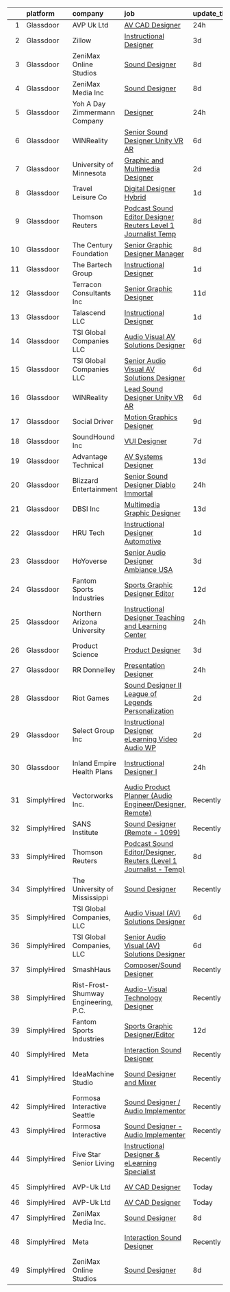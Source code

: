 

|    | platform    | company                              | job                                                                                                                                                                                                                                                                                                                                                                                                                                                                                                                                                                                                                                                                                                                                                                                                                                                                                                                                                                                                                                                                                                                                                                                                                                                                                                                                                                                                                                                                                                                                                                                                                                                                                                                  | update_time   | location                  |
|---:|:------------|:-------------------------------------|:---------------------------------------------------------------------------------------------------------------------------------------------------------------------------------------------------------------------------------------------------------------------------------------------------------------------------------------------------------------------------------------------------------------------------------------------------------------------------------------------------------------------------------------------------------------------------------------------------------------------------------------------------------------------------------------------------------------------------------------------------------------------------------------------------------------------------------------------------------------------------------------------------------------------------------------------------------------------------------------------------------------------------------------------------------------------------------------------------------------------------------------------------------------------------------------------------------------------------------------------------------------------------------------------------------------------------------------------------------------------------------------------------------------------------------------------------------------------------------------------------------------------------------------------------------------------------------------------------------------------------------------------------------------------------------------------------------------------|:--------------|:--------------------------|
|  1 | Glassdoor   | AVP Uk Ltd                           | [AV CAD Designer](https://www.glassdoor.com/partner/jobListing.htm?pos=104&ao=1110586&s=58&guid=00000182009edd318bc6f10de5fc88c8&src=GD_JOB_AD&t=SR&vt=w&ea=1&cs=1_7ec675d4&cb=1657867787925&jobListingId=1008005688692&cpc=281FE6ECBEE2538F&jrtk=3-0-1g809tnbrklu2801-1g809tncdg2ck800-e251d37e0b7c29ac--6NYlbfkN0BRv-Wc929RsrsSUem9Y6h8brrWFQ-iaB-Blp-pMy6VrdRKH6-wpy8JnkCM0LBPPN8nQdq-0oFciD22fUKoAX8gFKk_oqCapMdiaRGuvDFn6ZroIgNSs16CAheIjuJREYVXytTARdycQ1H0K6LhH_JeF8YTRpsU-DU6yjx189ycM2W-cud0ftHoTcRRUDdw0edBbLeh8836F9vxn6sUWPEF7Sl0U-vPqn-3PInfQwT0etvTtFNa1yJZb4LmxalN1qjUe91TB3Rt3rPxaKWIECfdPllWcMqK4vrMH9isYNsCYR2lbJbr6mXGrD7_3R_FaOlW5erqkxa_7ZbWLghncONyiw3urCqepctKJ7YcOta9PhIdMBN7D_7S-isk3O8BxbEunTS-laRpd1QIO6gUHn37aX7dVvT6TFl2CUFb6EMUrTISeGakx828RkLMojrCmDYlk4b58j6-1HTQLNfoEvaqBAno3p_1S_Wb8QXVFY3xCIuQo6vqTa1BLjbS7pbOBmg1vblwV8-qPw%3D%3D)                                                                                                                                                                                                                                                                                                                                                                                                                                                                                                                                                                                                                                                                                                                                                                                                                                               | 24h           | Remote                    |
|  2 | Glassdoor   | Zillow                               | [Instructional Designer](https://www.glassdoor.com/partner/jobListing.htm?pos=107&ao=1110586&s=58&guid=00000182009edd318bc6f10de5fc88c8&src=GD_JOB_AD&t=SR&vt=w&cs=1_c7677ffa&cb=1657867787926&jobListingId=1007997798866&cpc=F41FEAB56D215062&jrtk=3-0-1g809tnbrklu2801-1g809tncdg2ck800-02819dc45a560418--6NYlbfkN0ANMurRYyPEXg08u6OamUd1Mvhk-zhFSGYIZgoJR86UvYL2v6MoUqae-sD5DnU21vp4mwq425I4rhoRs2TY86WP2ZGxwYggeqRifMfac9_iVUjVLTSmzBiRRHPm-QA6FUEy6rVYqW73YgF-0AnZ1u-lc2kZd_IZkx0fqVwRvq2KMPivu2MOtUEWgMnm8oqoco3xrjExxa6UxgLUpAP2FOxm26rUT5x8ic2lwpk4KhfXhFJCWMAOo2ahwZMdewXpjtiE10iaXAaf8J8MYwBLmo2lljfhvW-NqSI0lVVvsusQUsFsj1VTojKdEa3IBceQGH_NmCpBspnrgOALEp_9FZUGvfYAUYIWEKiC_d2FgwdrEY8BqmkA6F6I8P0QDRty15stpogIgfz2oha8VvBLCQ3Ia4ci4sGHQM-yIx6wILRie_HPvGymzN9acSzNK_WftgJWHhncvvq0xaiTiKXnp9rLyXgMm3ufkZloCP96Uf9fRROVut_GRrd4rCtktLdhUTKaCqS1ppd7_y47scPvkDhansaqwSDTxDJKb1LzpX9wLX60yt0YBQLNLys29z3IUVIXL3ilg5_68zAcM-_n8d1MK2mcgririMl6qrK1ErKjRZR28S_-bSbNqPsaT_TW6X9CDgAOUQ7yzak3k9GMVVuAzHs8Z_G1wZED2Ag99aiLm37sCPqcc8_eOOxEXeWZLsqR4UKXPNBJdIUvwhE14sBwEcCUOPbiMV0H7JefTVN7tKWYXUM_FZp5mcAtCsoS-9UsW3ZHpPNWzj9pwWPHWrETDvnDBI7J2zbdmjaSKU0KWvaTHDY2Y1JnQHCics08fzhCxc3WjL4NGOcGCT8ZxY727lidaU9YJ122FyARug-p5WqIHkoLAaQ8KWqooQljaCLES2vEPOYx_CJ_e4xikKqvOyK6MWkyVDo%3D)                                                                                                                                                                                                                                                                                                                                                                                                                           | 3d            | Irvine, CA                |
|  3 | Glassdoor   | ZeniMax Online Studios               | [Sound Designer](https://www.glassdoor.com/partner/jobListing.htm?pos=114&ao=1136043&s=58&guid=00000182009edd318bc6f10de5fc88c8&src=GD_JOB_AD&t=SR&vt=w&cs=1_62329032&cb=1657867787927&jobListingId=1007987898183&jrtk=3-0-1g809tnbrklu2801-1g809tncdg2ck800-24df4d8b56ead997-)                                                                                                                                                                                                                                                                                                                                                                                                                                                                                                                                                                                                                                                                                                                                                                                                                                                                                                                                                                                                                                                                                                                                                                                                                                                                                                                                                                                                                                      | 8d            | Hunt Valley, MD           |
|  4 | Glassdoor   | ZeniMax Media Inc                    | [Sound Designer](https://www.glassdoor.com/partner/jobListing.htm?pos=116&ao=1136043&s=58&guid=00000182009edd318bc6f10de5fc88c8&src=GD_JOB_AD&t=SR&vt=w&cs=1_6c352f49&cb=1657867787927&jobListingId=1007988325078&jrtk=3-0-1g809tnbrklu2801-1g809tncdg2ck800-55614e727ac16db0-)                                                                                                                                                                                                                                                                                                                                                                                                                                                                                                                                                                                                                                                                                                                                                                                                                                                                                                                                                                                                                                                                                                                                                                                                                                                                                                                                                                                                                                      | 8d            | Hunt Valley, MD           |
|  5 | Glassdoor   | Yoh  A Day   Zimmermann Company      | [Designer](https://www.glassdoor.com/partner/jobListing.htm?pos=109&ao=1110586&s=58&guid=00000182009edd318bc6f10de5fc88c8&src=GD_JOB_AD&t=SR&vt=w&ea=1&cs=1_ce677293&cb=1657867787927&jobListingId=1008005699106&cpc=42BEC95245890617&jrtk=3-0-1g809tnbrklu2801-1g809tncdg2ck800-7c5af6aa59fd3797--6NYlbfkN0Ae6Qmv8rNb3d5rEsMPL_plhvilYeiJERi7JqghURwQ9bq2mHgMGRGP2iYP1nqVQ_DAkwD0Ear1j62lL7IdZfK8QiKdXU_9sVTj0Y0vVsADh-RJr1aIv-6K-k1RJWd3taYLRinjZy9sK121bxyGOZkJ95VTr_ywi62vwsAJwExpA0vN9Jbt5hhCk8g55lsTENRdNTOUuVs5b0PR78ldZDi1ackDToah6rb06wGa7JXc9GkZo5A3LGFXuiOwguMeEYUv0WcUOu8MFBQfkpYX_onbljpzgDSHqPV5B4jxar3J7Vcx5R9L4WoKIqIKFoXTLUCB5Wy6rB2p5GhlW2gTpHuUk6E6Pj1-SPo4iiqnprj3VlBCXSnoZPUSjnZA4feZcqSP18fGGhHu-b0gPrzCsAWKNdMAOeYmUjX4aBrmdY0uKZsX14exMj80OFAjujSy6mE0Dd0aBVJCZxQ25qaclUQwKXsBBnyXGx1NrmrEZa-6dVW3xm4PVDzH)                                                                                                                                                                                                                                                                                                                                                                                                                                                                                                                                                                                                                                                                                                                                                                                                                                                                                  | 24h           | New York, NY              |
|  6 | Glassdoor   | WINReality                           | [Senior Sound Designer  Unity  VR AR ](https://www.glassdoor.com/partner/jobListing.htm?pos=130&ao=1136043&s=58&guid=00000182009edd318bc6f10de5fc88c8&src=GD_JOB_AD&t=SR&vt=w&ea=1&cs=1_b01ea070&cb=1657867787928&jobListingId=1007993534335&jrtk=3-0-1g809tnbrklu2801-1g809tncdg2ck800-28ce946cf162c31c-)                                                                                                                                                                                                                                                                                                                                                                                                                                                                                                                                                                                                                                                                                                                                                                                                                                                                                                                                                                                                                                                                                                                                                                                                                                                                                                                                                                                                           | 6d            | Austin, TX                |
|  7 | Glassdoor   | University of Minnesota              | [Graphic and Multimedia Designer](https://www.glassdoor.com/partner/jobListing.htm?pos=121&ao=1136043&s=58&guid=00000182009edd318bc6f10de5fc88c8&src=GD_JOB_AD&t=SR&vt=w&cs=1_65e24ba3&cb=1657867787928&jobListingId=1008000373653&jrtk=3-0-1g809tnbrklu2801-1g809tncdg2ck800-f461b1f54acf1cbc-)                                                                                                                                                                                                                                                                                                                                                                                                                                                                                                                                                                                                                                                                                                                                                                                                                                                                                                                                                                                                                                                                                                                                                                                                                                                                                                                                                                                                                     | 2d            | Minneapolis, MN           |
|  8 | Glassdoor   | Travel   Leisure Co                  | [Digital Designer  Hybrid ](https://www.glassdoor.com/partner/jobListing.htm?pos=125&ao=1136043&s=58&guid=00000182009edd318bc6f10de5fc88c8&src=GD_JOB_AD&t=SR&vt=w&cs=1_36e1da53&cb=1657867787928&jobListingId=1008003081915&jrtk=3-0-1g809tnbrklu2801-1g809tncdg2ck800-1f3d0c5fd54e457c-)                                                                                                                                                                                                                                                                                                                                                                                                                                                                                                                                                                                                                                                                                                                                                                                                                                                                                                                                                                                                                                                                                                                                                                                                                                                                                                                                                                                                                           | 1d            | Orlando, FL               |
|  9 | Glassdoor   | Thomson Reuters                      | [Podcast Sound Editor Designer  Reuters  Level 1 Journalist   Temp ](https://www.glassdoor.com/partner/jobListing.htm?pos=103&ao=1110586&s=58&guid=00000182009edd318bc6f10de5fc88c8&src=GD_JOB_AD&t=SR&vt=w&cs=1_cabe7dd6&cb=1657867787925&jobListingId=1007988334365&cpc=BA15C3E50D27FFE8&jrtk=3-0-1g809tnbrklu2801-1g809tncdg2ck800-e8caf184a0c6f5a3--6NYlbfkN0CjNG0qDFC9vBxfUJnRpXh8fasJ_-3AjV6caG0C4DoAxAHUoOIq08mxEzFn-hfPuaxSY-nJjtYRgLlKnxbcWR5ZWD1tD9w45AfG9mMdTWI3bmPp1p4pEn0y8W-QWYFJbU1lRmJv_dQZf_a5a8pB6zAls2mmCx0Amgsti1S7q-iXpzZOWgTXKvm59rCsx9u6pxKXKf1IFgiH50VW5vMJuqDLORcZgZVULiRwV1ZnnvJGOdm6yJ7eVz-y0Hr86lHFudJwoh3wTMh461ltHudXyTOP23avh4FBA5e0UEdgXPVIfr6FiGTv-fVtuKaZEhzOGLy_7nb56I7MpGkojE52-sfEmGudq-a7nFyGyPqgaWxAJ3M4B9Onb1w600BItbiUdB11SiE1B90muL2BJ34oMMeC-tGtEI9wXPUysXzpjq0jp5BzWeLBqYHls3AKtf-4w8cqTy46ldXDNdsBiz0jUqPc0d6wdG6m7uETYZ-IoT8EgXgOUdWQbwJ1h1tFhltN8soNiXUw5zjy0001N6lhuoTaPOCWorAjWwUniLheWdFmwF9j9VTxcHO7gbJidjk5wpXSfYe23UuQ6TOZqkl4CX2ERII_GrAlEWaCkpLm_vEUDoXOHBh7W3IPFE6kD5IgT6-BoYze9EPRA4LcqmJ9JJk3RDDLCyUPVt69_3SbF5YOaMz_IERupH6DM0jdSlfMXIp6ecJ8k-HgRf4AZHRvmBjdVL5f5YhKkDUyo7rY_OkpVHzPZJpr7YKINcKv8M3rz1pUSIGdeunG6tX4wEgLBghq7RFjOXFIr7TkfwwhWEriTQtMSijHv-jtxW2GmIvEPu2Jc4TcFIRZJb0v1limiyYO0he6YLtEOcDJ1peDQiri0JhBYBh59Wj5vp-XcUdn5K9dYtrWxT72DTrFAuSAtsaf4Iusl8xrbte12c9Ux5omnmFcTu9T344xLbWhEW-5rzFuf1eg1QfgFNdaSFKAUG6qEFtvC4naNgLEqITX6vIticqWPYyD7XoFkkNgim7usc2-uAdN3VfIftA3Jq8guxkRbjdQlCvr8pCOJYDxAYtrFWTjX9KhGN6SnwZaJzJOpPd8QNTeN0Ym3UZnpnDWTMKM-gP3qzIYUgVRdTmruvW3MmNSYMWm7Jjrz5tWd9YLelfDXdA7Y9_OxbBRrz-Xs1MaZjOStGgBgSPJ1cZyQ7tw-B2IadrbGJT09tuoXoGZe4wWNQQbTPWtO2C3kmEZdB3qVJrKe2_cLp5BIuPqPg_nScMISABzBxRezNtz929HPkUrmZH_3foBMQ%3D%3D) | 8d            | New York, NY              |
| 10 | Glassdoor   | The Century Foundation               | [Senior Graphic Designer Manager](https://www.glassdoor.com/partner/jobListing.htm?pos=124&ao=1136043&s=58&guid=00000182009edd318bc6f10de5fc88c8&src=GD_JOB_AD&t=SR&vt=w&ea=1&cs=1_39d23a28&cb=1657867787928&jobListingId=1007986879590&jrtk=3-0-1g809tnbrklu2801-1g809tncdg2ck800-a3286ed62dd61305-)                                                                                                                                                                                                                                                                                                                                                                                                                                                                                                                                                                                                                                                                                                                                                                                                                                                                                                                                                                                                                                                                                                                                                                                                                                                                                                                                                                                                                | 8d            | New York, NY              |
| 11 | Glassdoor   | The Bartech Group                    | [Instructional Designer](https://www.glassdoor.com/partner/jobListing.htm?pos=106&ao=1110586&s=58&guid=00000182009edd318bc6f10de5fc88c8&src=GD_JOB_AD&t=SR&vt=w&cs=1_60d8ad6a&cb=1657867787926&jobListingId=1008003136883&cpc=C17E88BEEFAF6676&jrtk=3-0-1g809tnbrklu2801-1g809tncdg2ck800-833249aba24003e2--6NYlbfkN0C7-FDDT93s0qSKP7uYkdNgAgpSNvwlK8pJNTkcTbZQJnKDJjfvl1yFU2JPCK1oIIphPQAQiSI1X4JAO7M4jHvrCTUjLEyar66Nm-RGu19Q15WaFqnvmeOp-lfeLmorKodxT1lI547Cf2sIzed4yaKYkMD01EPoaYTcF5Q1U8MztYVWkLz0lLDRGq8qvF9EACKZGejnKNDbF5R5c1-uZ_hoR39eZ6T22-MqxOjZPpSeJzvWdAmtdmWcF-cMfTX2e6OVkKOG8xliVXfj0EqbwLxsCKYrjHIWgHWdCsjWmLx6Lr_X-UsQvMdpQXF-9RBpCx6kXECiChKI65KZe93kUEd4nF25vTszFb1hf9vJ1PAkMZOaotVlc7yc-mXnKe7TP8DoRyS_cfynCr815VhMt2EhAZ7Nzl_1mmvviJTMYujdEF6jX9Gsdwc23cpGelvgb4vCqnJshSXLhZnFHozaBCoeMFPynIINd6hvF_YPx7-J1MDGAT_-8OgK)                                                                                                                                                                                                                                                                                                                                                                                                                                                                                                                                                                                                                                                                                                                                                                                                                                                                         | 1d            | Warren, MI                |
| 12 | Glassdoor   | Terracon Consultants  Inc            | [Senior Graphic Designer](https://www.glassdoor.com/partner/jobListing.htm?pos=129&ao=1136043&s=58&guid=00000182009edd318bc6f10de5fc88c8&src=GD_JOB_AD&t=SR&vt=w&cs=1_2023065f&cb=1657867787928&jobListingId=1007979480558&jrtk=3-0-1g809tnbrklu2801-1g809tncdg2ck800-b1261e65bd313a82-)                                                                                                                                                                                                                                                                                                                                                                                                                                                                                                                                                                                                                                                                                                                                                                                                                                                                                                                                                                                                                                                                                                                                                                                                                                                                                                                                                                                                                             | 11d           | Olathe, KS                |
| 13 | Glassdoor   | Talascend LLC                        | [Instructional Designer](https://www.glassdoor.com/partner/jobListing.htm?pos=108&ao=1110586&s=58&guid=00000182009edd318bc6f10de5fc88c8&src=GD_JOB_AD&t=SR&vt=w&cs=1_4cff0255&cb=1657867787926&jobListingId=1008003045849&cpc=5C70DC7FEE0D01B1&jrtk=3-0-1g809tnbrklu2801-1g809tncdg2ck800-a0c76bd1ff444262--6NYlbfkN0A-3IYaeEhfDCYezwuNiSoEZhCKQ47a3B5wpd5gd9dwuUKTvnGs7pRSkJDdBjN3J4iYNADsSP-rY_ODqvqGhfpWXxUWpLHsZOtiaa_nhzeJAv6LdLYqAn0DIPRh3mmwmDmIcpePEfkhKRwGERLLGpSF6cE5Q-OhPD9l-QEYBtiqtloaxKvtfGLHr3wqEDMGCw7g7KbEZhz0b0Oc91bXzCR4rAw78Mb8eMjbhBvD4v6vgX3xrPhm_OnCz6hmGevCZWEE1CMUZOcVZ-KlV7sRwC4KmerPxPapi3KE6CFs91KWn5m7FTzZyQG1EPOsPzheXamPodn0-uy0snulJMbhxBX9_BokeiCSPp2DdrkEW1JDMreQBhkLijrsHo7BIVVOX57nKzYjGSylORPXIBuiK7Gd50E7RP_Xafp1VomHaS_Pct7Srza355rgJtQm3ytVgR4iDcm5y0zKrMoYKF5StFXYrRTcxbV360Cl1JLiEGkkm01CWVR58BuTSSkrRra3mUgSXKBl6BRfE1wg-t57dESKqvHhg78npoE6Io1Guy1SIc7tcDh80k7myCTzTxkv3mu4uwLP_epeBYoIQmBZa68fe18qKM8uhKwMiqBJJUKIt1rQJQztA0Oa)                                                                                                                                                                                                                                                                                                                                                                                                                                                                                                                                                                                                                                                                                                                                         | 1d            | Remote                    |
| 14 | Glassdoor   | TSI Global Companies  LLC            | [Audio Visual  AV  Solutions Designer](https://www.glassdoor.com/partner/jobListing.htm?pos=102&ao=1110586&s=58&guid=00000182009edd318bc6f10de5fc88c8&src=GD_JOB_AD&t=SR&vt=w&ea=1&cs=1_8ebc08e5&cb=1657867787925&jobListingId=1007993261181&cpc=0A5953EA3E9CE03C&jrtk=3-0-1g809tnbrklu2801-1g809tncdg2ck800-d5cc32c3be7cb3f1--6NYlbfkN0AWNeWD9j0Anv7cu0YAx4MRGy5lC57LhfIKHhakuygoFQXVahOJlnVZR-oq6_nHXj8eruS9QxxIu-gfpQvA8tZQQlEFih3L5Z2TIopFkaDWIbf1YEL6LD7CNq-2Ttcdtoz0X6j9esD3EeHK8I2J0Rs0K7q5MXFHfumRcQFtcnk5NKNDH4-cBcJmwn0I7pC2G6uEHLB4APpE7cAm-B4SxHF6lneTVvTawinNi6F_VdQ0ac3a6Ik2mfN43Pv2GtK0WNZHgVJ_m1iiQVOPAy29s4Vv5-h-R9_QM-WUyTI0UvqjRkdP0nK_pfhJFN9RAdpK8zWs7gfywhTtvpmqQmyfYFSc1N6SDXBod5q4VFFw_Jof6ZacBchLaQ8v6NeIAAYqVnHOczUJu0wLGigOIKv4M2lsPRYYVbdYkvFmJTk35F1IYOYYn4UAbWtAL5i_Am9CQ3g7QowYk5JtpshZuqOqXC8wxN6cYIEeOavxaJKvIBHnqXrz_lVlBgjizTa92wVy5zdFfRHvkP5AKg%3D%3D)                                                                                                                                                                                                                                                                                                                                                                                                                                                                                                                                                                                                                                                                                                                                                                                                                          | 6d            | Missouri                  |
| 15 | Glassdoor   | TSI Global Companies  LLC            | [Senior Audio Visual  AV  Solutions Designer](https://www.glassdoor.com/partner/jobListing.htm?pos=101&ao=1110586&s=58&guid=00000182009edd318bc6f10de5fc88c8&src=GD_JOB_AD&t=SR&vt=w&ea=1&cs=1_2fbb6664&cb=1657867787925&jobListingId=1007993283297&cpc=6AFBC189027A940A&jrtk=3-0-1g809tnbrklu2801-1g809tncdg2ck800-c9b92e72d4f88530--6NYlbfkN0AWNeWD9j0Anv7cu0YAx4MRGy5lC57LhfIKHhakuygoFQXVahOJlnVZVayl1MwmxdSREEmt8rhtuZg3dC_Y4t9T7kUzH7NMHoBcGBIErNc8U8p8KtysrEKUQEpoG1wpY2ZFRiSfejZi8BmZMPzqsCbhiAPYggDBAMjXwehQ0Dp5grAW0M6o6fZys44FbwwWEnm2ZM1CtQGkgKpdkIQV9nvSO_aZ1HgSbN-H7cYkgpcaLL8qQVwu43IT84bkmsv0JXLDCb07BlSF9zekf4i_94Mk5mtxBybOA-KLl2RiJApCEstz4adcvw0x614a-dcyiFA4vkbvizKzW2q_fpYqsJ1UNKbIX3tKjZkcuwNIAmp-5c3YavS3gZUdab8tNZaiF0nmEzMt4l50AdaLNSpza3GR0iFhNt2V1PawMMqEmnf3hpp78DTLx7l6hQA2zE2B_WEQ1zD71eocMbA0pv7s-e_fh4HcQTLxk0XKXvX0Othtj0gLAZWhVhTGs7zCLubmgjdzf8HrBZapdznTzHrfwbHY)                                                                                                                                                                                                                                                                                                                                                                                                                                                                                                                                                                                                                                                                                                                                                                                                               | 6d            | Missouri                  |
| 16 | Glassdoor   | WINReality                           | [Lead Sound Designer  Unity  VR AR ](https://www.glassdoor.com/partner/jobListing.htm?pos=117&ao=1136043&s=58&guid=00000182009edd318bc6f10de5fc88c8&src=GD_JOB_AD&t=SR&vt=w&ea=1&cs=1_e39749a7&cb=1657867787928&jobListingId=1007993534336&jrtk=3-0-1g809tnbrklu2801-1g809tncdg2ck800-5400ce57ad62e762-)                                                                                                                                                                                                                                                                                                                                                                                                                                                                                                                                                                                                                                                                                                                                                                                                                                                                                                                                                                                                                                                                                                                                                                                                                                                                                                                                                                                                             | 6d            | Austin, TX                |
| 17 | Glassdoor   | Social Driver                        | [Motion Graphics Designer](https://www.glassdoor.com/partner/jobListing.htm?pos=128&ao=1136043&s=58&guid=00000182009edd318bc6f10de5fc88c8&src=GD_JOB_AD&t=SR&vt=w&ea=1&cs=1_11e0bc63&cb=1657867787928&jobListingId=1007986179707&jrtk=3-0-1g809tnbrklu2801-1g809tncdg2ck800-722042a630fbe327-)                                                                                                                                                                                                                                                                                                                                                                                                                                                                                                                                                                                                                                                                                                                                                                                                                                                                                                                                                                                                                                                                                                                                                                                                                                                                                                                                                                                                                       | 9d            | Austin, TX                |
| 18 | Glassdoor   | SoundHound Inc                       | [VUI Designer](https://www.glassdoor.com/partner/jobListing.htm?pos=126&ao=1136043&s=58&guid=00000182009edd318bc6f10de5fc88c8&src=GD_JOB_AD&t=SR&vt=w&ea=1&cs=1_4893134b&cb=1657867787928&jobListingId=1007991174035&jrtk=3-0-1g809tnbrklu2801-1g809tncdg2ck800-a3597de432b60e1b-)                                                                                                                                                                                                                                                                                                                                                                                                                                                                                                                                                                                                                                                                                                                                                                                                                                                                                                                                                                                                                                                                                                                                                                                                                                                                                                                                                                                                                                   | 7d            | Santa Clara, CA           |
| 19 | Glassdoor   | Advantage Technical                  | [AV Systems Designer](https://www.glassdoor.com/partner/jobListing.htm?pos=112&ao=1110586&s=58&guid=00000182009edd318bc6f10de5fc88c8&src=GD_JOB_AD&t=SR&vt=w&ea=1&cs=1_9da1c1f4&cb=1657867787927&jobListingId=1007977363508&cpc=9DC6E4D8324653EE&jrtk=3-0-1g809tnbrklu2801-1g809tncdg2ck800-0d648a499f3c8bd0--6NYlbfkN0CQRQ3eiV4YWjrRS1ho7HVQ9JO8v6Fb3eU0yDOJbdOiEguntuRlpE4-_N6DYLNj-GqhBku8oZcW0HlUxZShoWJeeNFdMJsRJTbJyn-3XNHA3Zd9y2JV5V6xqLj5pIjmG6U3qU12DkOy4CPo6EKOnw8P-y1TlN935dvuYLJ3GZWAg0oXcd-lvcP6BIQUPdzq2vvAsuiAL8zD2fQ6rER_Re1DE2Xj-uA6zP9cHpX8xH2WFqHGteDNFAzRjyN0xVFPAHFbCkqaHBePTrZprZod8TGa2qTuWA-ecrgezWfU6qgjxoAOMXW5-r8vVk58kU-mcG9YoOs7RpcVx72nRQ_wublTvX3hAihKfNfLOdlRSsgpX_ergybQIfhf8ayQWu6M7YlPdSANNQvED249UWWM4Kdz_q0BCgKIO_kewquk7RyNQ_qyhwMaIApa1IcI3ZDtUGDCvhnfOZgRD3Ojf4wtpo3JO-LI8RJenCBtonoocDqGEwUgufVSgkl5c_397X97J7T_Hb1VJ0DmDJwxlWz9rRIVdaLL6tboL1TGDICHXfWuZuLpIv7WNpn8TEpEWqel9vk%3D)                                                                                                                                                                                                                                                                                                                                                                                                                                                                                                                                                                                                                                                                                                                                                                                         | 13d           | La Mirada, CA             |
| 20 | Glassdoor   | Blizzard Entertainment               | [Senior Sound Designer   Diablo Immortal](https://www.glassdoor.com/partner/jobListing.htm?pos=113&ao=1136043&s=58&guid=00000182009edd318bc6f10de5fc88c8&src=GD_JOB_AD&t=SR&vt=w&cs=1_fa5e6e52&cb=1657867787927&jobListingId=1008006794553&jrtk=3-0-1g809tnbrklu2801-1g809tncdg2ck800-ad8992a94ea009f0-)                                                                                                                                                                                                                                                                                                                                                                                                                                                                                                                                                                                                                                                                                                                                                                                                                                                                                                                                                                                                                                                                                                                                                                                                                                                                                                                                                                                                             | 24h           | Irvine, CA                |
| 21 | Glassdoor   | DBSI  Inc                            | [Multimedia Graphic Designer](https://www.glassdoor.com/partner/jobListing.htm?pos=105&ao=1110586&s=58&guid=00000182009edd318bc6f10de5fc88c8&src=GD_JOB_AD&t=SR&vt=w&ea=1&cs=1_bbf81963&cb=1657867787926&jobListingId=1007977612107&cpc=71D4EE06E32D485A&jrtk=3-0-1g809tnbrklu2801-1g809tncdg2ck800-ab8cb408dc8ec8ee--6NYlbfkN0Cd5ZvLdai7cR0fypH5_WiGezUQesq24dbKuF0ly35ya5O8NkFj-qrjHekX1qTEaujUQz7JzP0u73o11OglWDU9juGNe-SK2whTqe1itlkyB7FVMauAdYzCeErfPuy-469n-_Fr4tmTISR6fSRpJ3_MBKRwKQfSoUHqi2pSF-JZo4_hsf3xWMg6kvfyst4yhDf9FFYBPy2qAdMtWte_AoolsubfXFoeJIZJEEBCfJ7VImuZ5EVnjJ3N6ZpNguTm1DwO9xl2R7d3dRScS-HJaD8Z3WFufHppEvrmScPdHcOvHJbzdm9LAmR9PA7eXQkG1Hv_li0NcNqwIlPRqNJO0ICoRC_8jKGD7RLFHkkhojP4gVsFr5N_zhUNhDTGSHoqXT34ykixJNcix9nKqwgN1e8yB0mlLI3-zurUYTo3mP_sPtw3cB9ZlElhcY4eFYhwMt3zOC8A0sDBb-Qw7wY9aq0hji6f7cm5TR2DMU9_2mSa6-xcYrhClBswTAxTzdtasZSo1JKo2c3XmQ%3D%3D)                                                                                                                                                                                                                                                                                                                                                                                                                                                                                                                                                                                                                                                                                                                                                                                                                                   | 13d           | Chandler, AZ              |
| 22 | Glassdoor   | HRU Tech                             | [Instructional Designer  Automotive ](https://www.glassdoor.com/partner/jobListing.htm?pos=111&ao=1110586&s=58&guid=00000182009edd318bc6f10de5fc88c8&src=GD_JOB_AD&t=SR&vt=w&ea=1&cs=1_6e529034&cb=1657867787927&jobListingId=1008002887818&cpc=FAE5E775D180B2FB&jrtk=3-0-1g809tnbrklu2801-1g809tncdg2ck800-68cf3a29e5f35b01--6NYlbfkN0AJtgjjiuVXxFvvj_5n2MdGVIOerKP3hw4eeVvVwUUGPgcEDQA260vjy20zxAOTN_X3KJaFz9lAiqOmvtENAPIaMdo9fmsYaOncnTiHyuhRa5j-28WupPu6INL645PBaeHzU5rb74Svml1kPdV2HdalS90kUFXzZxuA5ezRCX9fkSnRBTZ-f5Y5_XHb8nKm5e7yo1mODIH6VsbQQNeUvGjNAkVcWD00Pdg3CGTk1AliHe1X2PK2Js5OfxYhmOQTIF8aOCDW90pYFdGUx7w1J3JFJ0SLglMLG-TrpWzCrO13Lx2A5UPng5QfL3dLbsAGWfM7pDsLerQer2GZhWC8FsbVoNkyjKsLceTkTfQwK5hRzkwdEnZBq2fM9kN8FEge-sYvxJV0ZGFfLw8NrXKUgFFSDrE-korpsCvDG-wMI0RZ6EVXqHfx709nwL3I6-Fi474sEJ51UEhgQNvVUk4LLvP-dtCiJc-3EQynjeTG4GOD-AV4MkDq7tAFx34Ib02izFIxDieDQmVTRg%3D%3D)                                                                                                                                                                                                                                                                                                                                                                                                                                                                                                                                                                                                                                                                                                                                                                                                                           | 1d            | Remote                    |
| 23 | Glassdoor   | HoYoverse                            | [Senior Audio Designer  Ambiance  USA ](https://www.glassdoor.com/partner/jobListing.htm?pos=122&ao=1136043&s=58&guid=00000182009edd318bc6f10de5fc88c8&src=GD_JOB_AD&t=SR&vt=w&cs=1_2d2820a5&cb=1657867787928&jobListingId=1007999002169&jrtk=3-0-1g809tnbrklu2801-1g809tncdg2ck800-ce43335c7c5957ea-)                                                                                                                                                                                                                                                                                                                                                                                                                                                                                                                                                                                                                                                                                                                                                                                                                                                                                                                                                                                                                                                                                                                                                                                                                                                                                                                                                                                                               | 3d            | Los Angeles, CA           |
| 24 | Glassdoor   | Fantom Sports Industries             | [Sports Graphic Designer Editor](https://www.glassdoor.com/partner/jobListing.htm?pos=120&ao=1136043&s=58&guid=00000182009edd318bc6f10de5fc88c8&src=GD_JOB_AD&t=SR&vt=w&ea=1&cs=1_e191d2f6&cb=1657867787928&jobListingId=1007979023794&jrtk=3-0-1g809tnbrklu2801-1g809tncdg2ck800-6522354e8938f0b7-)                                                                                                                                                                                                                                                                                                                                                                                                                                                                                                                                                                                                                                                                                                                                                                                                                                                                                                                                                                                                                                                                                                                                                                                                                                                                                                                                                                                                                 | 12d           | Remote                    |
| 25 | Glassdoor   | Northern Arizona University          | [Instructional Designer  Teaching and Learning Center](https://www.glassdoor.com/partner/jobListing.htm?pos=123&ao=1136043&s=58&guid=00000182009edd318bc6f10de5fc88c8&src=GD_JOB_AD&t=SR&vt=w&cs=1_f81f19f6&cb=1657867787928&jobListingId=1008005192686&jrtk=3-0-1g809tnbrklu2801-1g809tncdg2ck800-6a97b56359e3d236-)                                                                                                                                                                                                                                                                                                                                                                                                                                                                                                                                                                                                                                                                                                                                                                                                                                                                                                                                                                                                                                                                                                                                                                                                                                                                                                                                                                                                | 24h           | Flagstaff, AZ             |
| 26 | Glassdoor   | Product Science                      | [Product Designer](https://www.glassdoor.com/partner/jobListing.htm?pos=119&ao=1136043&s=58&guid=00000182009edd318bc6f10de5fc88c8&src=GD_JOB_AD&t=SR&vt=w&ea=1&cs=1_6a9850f7&cb=1657867787928&jobListingId=1007998776313&jrtk=3-0-1g809tnbrklu2801-1g809tncdg2ck800-ad90a04e866b7826-)                                                                                                                                                                                                                                                                                                                                                                                                                                                                                                                                                                                                                                                                                                                                                                                                                                                                                                                                                                                                                                                                                                                                                                                                                                                                                                                                                                                                                               | 3d            | Los Angeles, CA           |
| 27 | Glassdoor   | RR Donnelley                         | [Presentation Designer](https://www.glassdoor.com/partner/jobListing.htm?pos=115&ao=1136043&s=58&guid=00000182009edd318bc6f10de5fc88c8&src=GD_JOB_AD&t=SR&vt=w&cs=1_87d638a7&cb=1657867787927&jobListingId=1008006990870&jrtk=3-0-1g809tnbrklu2801-1g809tncdg2ck800-4b2aa500a5479881-)                                                                                                                                                                                                                                                                                                                                                                                                                                                                                                                                                                                                                                                                                                                                                                                                                                                                                                                                                                                                                                                                                                                                                                                                                                                                                                                                                                                                                               | 24h           | Phoenix, AZ               |
| 28 | Glassdoor   | Riot Games                           | [Sound Designer II   League of Legends  Personalization](https://www.glassdoor.com/partner/jobListing.htm?pos=118&ao=1136043&s=58&guid=00000182009edd318bc6f10de5fc88c8&src=GD_JOB_AD&t=SR&vt=w&ea=1&cs=1_799da782&cb=1657867787928&jobListingId=1008001205144&jrtk=3-0-1g809tnbrklu2801-1g809tncdg2ck800-a7b39c232b454dc4-)                                                                                                                                                                                                                                                                                                                                                                                                                                                                                                                                                                                                                                                                                                                                                                                                                                                                                                                                                                                                                                                                                                                                                                                                                                                                                                                                                                                         | 2d            | Los Angeles, CA           |
| 29 | Glassdoor   | Select Group Inc                     | [Instructional Designer  eLearning  Video Audio   WP](https://www.glassdoor.com/partner/jobListing.htm?pos=110&ao=1110586&s=58&guid=00000182009edd318bc6f10de5fc88c8&src=GD_JOB_AD&t=SR&vt=w&cs=1_fc0348ff&cb=1657867787927&jobListingId=1007999791631&cpc=56632219D727AB75&jrtk=3-0-1g809tnbrklu2801-1g809tncdg2ck800-bde497bea8ce2594--6NYlbfkN0Bcn-ADAbRvyrq3DH3YqD1gQOSfU_zTPvvfh0XXiz3pBAa41gXbEVBKQgVaXyt5edL3UNG5SvuNApsSpMtpKhZCfPSXTQrdClCPcUdbLA34YzyF4TjYcKosqFvQvrE82wHppVZ4iAE8yMloaPKbhSkiVbbzmdhdgeMW7JVTK6xJxyNxHrROjHHeFfxLLYZ-2-GkwwIN71x9CNS8ccrp_nLN9o5OR2LHECKwH4mz5GFxdIQQU8y0zxz3ribkh3cNp6s4EY4DyzR8ZKH9x1vYRiWDuRLwIBHS0474v4kWbp61icddW9aNokUfKUFmdx1hg0IPtm1rvVvaSTvTrNt10qmLLvrovKjehiyfiRLkSkgYocWuIvmbzeGGWT5PE5ALqtgeSQoaWjppzsm5KcCOEnXuCZqOSvD7V_IDtHCRD89UrG3kkPv606K1l9LjTq9BHYGeJvwWH-X-croMcj0SzBkednnxFdH2tApoKS4xknMn0zzqN4XB5Mjn5VIZyOUFeBPUKpQ1m6sdQg%3D%3D)                                                                                                                                                                                                                                                                                                                                                                                                                                                                                                                                                                                                                                                                                                                                                                                                                | 2d            | White Plains, NY          |
| 30 | Glassdoor   | Inland Empire Health Plans           | [Instructional Designer I](https://www.glassdoor.com/partner/jobListing.htm?pos=127&ao=1136043&s=58&guid=00000182009edd318bc6f10de5fc88c8&src=GD_JOB_AD&t=SR&vt=w&cs=1_4bd3d90f&cb=1657867787928&jobListingId=1008006797948&jrtk=3-0-1g809tnbrklu2801-1g809tncdg2ck800-dfe1a6304e67bf2b-)                                                                                                                                                                                                                                                                                                                                                                                                                                                                                                                                                                                                                                                                                                                                                                                                                                                                                                                                                                                                                                                                                                                                                                                                                                                                                                                                                                                                                            | 24h           | Rancho Cucamonga, CA      |
| 31 | SimplyHired | Vectorworks Inc.                     | [Audio Product Planner (Audio Engineer/Designer, Remote)](https://www.simplyhired.com/job/E5uA4eEtjE3Tya_IrOpPKicSbSUt30SxoOGrwiAQ-0BqUuKs5xj0gw?q=sound+designer)                                                                                                                                                                                                                                                                                                                                                                                                                                                                                                                                                                                                                                                                                                                                                                                                                                                                                                                                                                                                                                                                                                                                                                                                                                                                                                                                                                                                                                                                                                                                                   | Recently      | United States             |
| 32 | SimplyHired | SANS Institute                       | [Sound Designer (Remote - 1099)](https://www.simplyhired.com/job/l5XtJmV5Za5NPAoCY67pJ8osv7Dd9cygFT5KvUQHRZZ5LCw9cI7qOA?q=sound+designer)                                                                                                                                                                                                                                                                                                                                                                                                                                                                                                                                                                                                                                                                                                                                                                                                                                                                                                                                                                                                                                                                                                                                                                                                                                                                                                                                                                                                                                                                                                                                                                            | Recently      | Bethesda, MD              |
| 33 | SimplyHired | Thomson Reuters                      | [Podcast Sound Editor/Designer, Reuters (Level 1 Journalist - Temp)](https://www.simplyhired.com/job/uG-XthcUGLXnvuEzIlGytwXEKmlli3kPZ-eKAScvB6T34fnayI1PJg?q=sound+designer)                                                                                                                                                                                                                                                                                                                                                                                                                                                                                                                                                                                                                                                                                                                                                                                                                                                                                                                                                                                                                                                                                                                                                                                                                                                                                                                                                                                                                                                                                                                                        | 8d            | New York, NY              |
| 34 | SimplyHired | The University of Mississippi        | [Sound Designer](https://www.simplyhired.com/job/nXrfRHJaPo8UE45yIfLIpWy4MwPZvO_VWporKaih0GOu7KzHf-HxwQ?q=sound+designer)                                                                                                                                                                                                                                                                                                                                                                                                                                                                                                                                                                                                                                                                                                                                                                                                                                                                                                                                                                                                                                                                                                                                                                                                                                                                                                                                                                                                                                                                                                                                                                                            | Recently      | University, MS            |
| 35 | SimplyHired | TSI Global Companies, LLC            | [Audio Visual (AV) Solutions Designer](https://www.simplyhired.com/job/Q2PwGUeatyN7TTeCTc5KE-IzzONgxeRHLFwJPZMZP55Yiozcm9vaOg?q=sound+designer)                                                                                                                                                                                                                                                                                                                                                                                                                                                                                                                                                                                                                                                                                                                                                                                                                                                                                                                                                                                                                                                                                                                                                                                                                                                                                                                                                                                                                                                                                                                                                                      | 6d            | Missouri                  |
| 36 | SimplyHired | TSI Global Companies, LLC            | [Senior Audio Visual (AV) Solutions Designer](https://www.simplyhired.com/job/gC6BuW-HQkJg4Bj-NQWe2TEtTghx8upV1Lb7O71-Bjc9jAWZajwdSw?q=sound+designer)                                                                                                                                                                                                                                                                                                                                                                                                                                                                                                                                                                                                                                                                                                                                                                                                                                                                                                                                                                                                                                                                                                                                                                                                                                                                                                                                                                                                                                                                                                                                                               | 6d            | Missouri                  |
| 37 | SimplyHired | SmashHaus                            | [Composer/Sound Designer](https://www.simplyhired.com/job/5TV44fqNq9OE9PTw8D83ASmeufu-2onYgJ8O5l4Y0t9TzOHHgUVKrQ?q=sound+designer)                                                                                                                                                                                                                                                                                                                                                                                                                                                                                                                                                                                                                                                                                                                                                                                                                                                                                                                                                                                                                                                                                                                                                                                                                                                                                                                                                                                                                                                                                                                                                                                   | Recently      | Remote                    |
| 38 | SimplyHired | Rist-Frost-Shumway Engineering, P.C. | [Audio-Visual Technology Designer](https://www.simplyhired.com/job/TaQpqeyaDhhSxCQc-yNKriYaNHEEsVYqe9QAMiRkiiNXWWMq6gdbAg?q=sound+designer)                                                                                                                                                                                                                                                                                                                                                                                                                                                                                                                                                                                                                                                                                                                                                                                                                                                                                                                                                                                                                                                                                                                                                                                                                                                                                                                                                                                                                                                                                                                                                                          | Recently      | Portland, ME              |
| 39 | SimplyHired | Fantom Sports Industries             | [Sports Graphic Designer/Editor](https://www.simplyhired.com/job/n2iANPBrr36y2G0ZAUbt6wkOUxxkSrHUDsfdVRf64_zEs1RuXSZMdg?q=sound+designer)                                                                                                                                                                                                                                                                                                                                                                                                                                                                                                                                                                                                                                                                                                                                                                                                                                                                                                                                                                                                                                                                                                                                                                                                                                                                                                                                                                                                                                                                                                                                                                            | 12d           | Remote                    |
| 40 | SimplyHired | Meta                                 | [Interaction Sound Designer](https://www.simplyhired.com/job/aCGi4mB5ZX2tE5hCVS34KuRjtfruFbDtnQg2IG4R2NLMKGB44Koy6Q?q=sound+designer)                                                                                                                                                                                                                                                                                                                                                                                                                                                                                                                                                                                                                                                                                                                                                                                                                                                                                                                                                                                                                                                                                                                                                                                                                                                                                                                                                                                                                                                                                                                                                                                | Recently      | New York, NY              |
| 41 | SimplyHired | IdeaMachine Studio                   | [Sound Designer and Mixer](https://www.simplyhired.com/job/3_cnKWbKCzfz8K406esix9aXeGkS2iLw6vp3jwYHfDLUWBO0TV9GDQ?q=sound+designer)                                                                                                                                                                                                                                                                                                                                                                                                                                                                                                                                                                                                                                                                                                                                                                                                                                                                                                                                                                                                                                                                                                                                                                                                                                                                                                                                                                                                                                                                                                                                                                                  | Recently      | San Francisco, CA         |
| 42 | SimplyHired | Formosa Interactive Seattle          | [Sound Designer / Audio Implementor](https://www.simplyhired.com/job/vlF4rzpIgemNyADbSUoWC36FtYYh2ouWspqfTFtuxzveh07-6RCwmg?q=sound+designer)                                                                                                                                                                                                                                                                                                                                                                                                                                                                                                                                                                                                                                                                                                                                                                                                                                                                                                                                                                                                                                                                                                                                                                                                                                                                                                                                                                                                                                                                                                                                                                        | Recently      | Seattle, WA               |
| 43 | SimplyHired | Formosa Interactive                  | [Sound Designer - Audio Implementer](https://www.simplyhired.com/job/E63_BRjyLumhk01Bv7mOuaoR0vafXGhLD-NTsS2e6CEpoHi4FvqYnw?q=sound+designer)                                                                                                                                                                                                                                                                                                                                                                                                                                                                                                                                                                                                                                                                                                                                                                                                                                                                                                                                                                                                                                                                                                                                                                                                                                                                                                                                                                                                                                                                                                                                                                        | Recently      | Burbank, CA               |
| 44 | SimplyHired | Five Star Senior Living              | [Instructional Designer & eLearning Specialist](https://www.simplyhired.com/job/oTZPL1wWK2cmOqji4vswi4vj0YGDnK7OTqW_Mj_7zFv6d-Vi6eIF7Q?q=sound+designer)                                                                                                                                                                                                                                                                                                                                                                                                                                                                                                                                                                                                                                                                                                                                                                                                                                                                                                                                                                                                                                                                                                                                                                                                                                                                                                                                                                                                                                                                                                                                                             | Recently      | Newton, MA                |
| 45 | SimplyHired | AVP-Uk Ltd                           | [AV CAD Designer](https://www.simplyhired.com/job/-A0-J9OvgvnNNRth1PmdEyjaYwtquMxOlJ1G-yeRWwrxKJwzUETteQ?q=sound+designer)                                                                                                                                                                                                                                                                                                                                                                                                                                                                                                                                                                                                                                                                                                                                                                                                                                                                                                                                                                                                                                                                                                                                                                                                                                                                                                                                                                                                                                                                                                                                                                                           | Today         | Remote +2 locations       |
| 46 | SimplyHired | AVP-Uk Ltd                           | [AV CAD Designer](https://www.simplyhired.com/job/-A0-J9OvgvnNNRth1PmdEyjaYwtquMxOlJ1G-yeRWwrxKJwzUETteQ?q=sound+designer)                                                                                                                                                                                                                                                                                                                                                                                                                                                                                                                                                                                                                                                                                                                                                                                                                                                                                                                                                                                                                                                                                                                                                                                                                                                                                                                                                                                                                                                                                                                                                                                           | Today         | Remote                    |
| 47 | SimplyHired | ZeniMax Media Inc.                   | [Sound Designer](https://www.simplyhired.com/job/GqzCmVyjraA7eA_QKeIN6jFMgdfz-iNC9_SDD75S0gcmQzfsZxbF8Q?q=sound+designer)                                                                                                                                                                                                                                                                                                                                                                                                                                                                                                                                                                                                                                                                                                                                                                                                                                                                                                                                                                                                                                                                                                                                                                                                                                                                                                                                                                                                                                                                                                                                                                                            | 8d            | Hunt Valley, MD           |
| 48 | SimplyHired | Meta                                 | [Interaction Sound Designer](https://www.simplyhired.com/job/aCGi4mB5ZX2tE5hCVS34KuRjtfruFbDtnQg2IG4R2NLMKGB44Koy6Q?q=sound+designer)                                                                                                                                                                                                                                                                                                                                                                                                                                                                                                                                                                                                                                                                                                                                                                                                                                                                                                                                                                                                                                                                                                                                                                                                                                                                                                                                                                                                                                                                                                                                                                                | Recently      | New York, NY +4 locations |
| 49 | SimplyHired | ZeniMax Online Studios               | [Sound Designer](https://www.simplyhired.com/job/f9irH53AftSo5CFAcz4vrVeB0Dow8_vUkdNzrk1ktKdq7GI-stl2BQ?q=sound+designer)                                                                                                                                                                                                                                                                                                                                                                                                                                                                                                                                                                                                                                                                                                                                                                                                                                                                                                                                                                                                                                                                                                                                                                                                                                                                                                                                                                                                                                                                                                                                                                                            | 8d            | Hunt Valley, MD           |